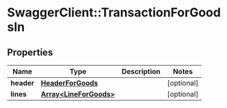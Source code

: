 # SwaggerClient::TransactionForGoodsIn

## Properties
Name | Type | Description | Notes
------------ | ------------- | ------------- | -------------
**header** | [**HeaderForGoods**](HeaderForGoods.md) |  | [optional] 
**lines** | [**Array&lt;LineForGoods&gt;**](LineForGoods.md) |  | [optional] 



